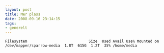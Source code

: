 ```yaml
---
layout: post
title: Mer plass
date: 2008-09-16 23:14:15
tags: 
- generelt
---
```


	Filesystem                            Size  Used Avail Use% Mounted on
	/dev/mapper/sparrow-media  1.8T  615G  1.2T  35% /home/media
